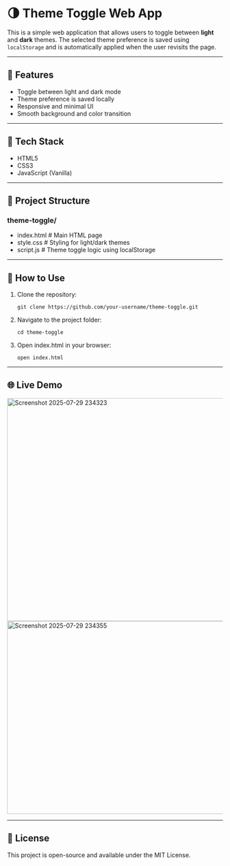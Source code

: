 # 🌗 Theme Toggle Web App
This is a simple web application that allows users to toggle between **light** and **dark** themes. The selected theme preference is saved using `localStorage` and is automatically applied when the user revisits the page.

---

## 🚀 Features
- Toggle between light and dark mode
- Theme preference is saved locally
- Responsive and minimal UI
- Smooth background and color transition

---

## 🧩 Tech Stack
- HTML5
- CSS3
- JavaScript (Vanilla)

---

## 📁 Project Structure
### theme-toggle/
- index.html # Main HTML page
- style.css # Styling for light/dark themes
- script.js # Theme toggle logic using localStorage

---

## 🔧 How to Use
1. Clone the repository:
   ```
   git clone https://github.com/your-username/theme-toggle.git
   ```
2. Navigate to the project folder:
   ```
   cd theme-toggle
   ```
3. Open index.html in your browser:
   ```
   open index.html
   ```

---

## 🌐 Live Demo
<img width="639" height="519" alt="Screenshot 2025-07-29 234323" src="https://github.com/user-attachments/assets/93359600-6fd8-4041-8d2f-8833ac7bbd3b" />
<img width="594" height="449" alt="Screenshot 2025-07-29 234355" src="https://github.com/user-attachments/assets/72840432-4965-4d27-8dbb-7730607b7cd1" />

---

## 📝 License
This project is open-source and available under the MIT License.
